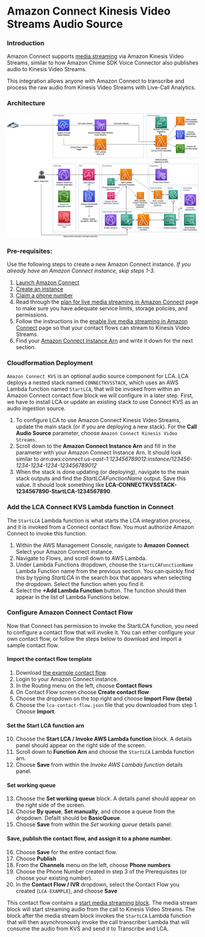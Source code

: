 # Amazon Connect Kinesis Video Streams Audio Source

### Introduction

Amazon Connect supports [media streaming](https://docs.aws.amazon.com/connect/latest/adminguide/customer-voice-streams.html) via Amazon Kinesis Video Streams, similar to how Amazon Chime SDK Voice Connector also publishes audio to Kinesis Video Streams. 

This integration allows anyone with Amazon Connect to transcribe and process the raw audio from Kinesis Video Streams with Live-Call Analytics. 

### Architecture

![Architecture](../images/lca-connectkvs-architecture.png)

### Pre-requisites:

Use the following steps to create a new Amazon Connect instance. *If you already have an Amazon Connect instance, skip steps 1-3.*

1. [Launch Amazon Connect](https://docs.aws.amazon.com/connect/latest/adminguide/tutorial1-login-aws.html)
2. [Create an instance](https://docs.aws.amazon.com/connect/latest/adminguide/tutorial1-create-instance.html)
3. [Claim a phone number](https://docs.aws.amazon.com/connect/latest/adminguide/tutorial1-claim-phone-number.html)
4. Read through the [plan for live media streaming in Amazon Connect](https://docs.aws.amazon.com/connect/latest/adminguide/plan-live-media-streams.html) page to make sure you have adequate service limits, storage policies, and permissions.
5. Follow the instructions in the [enable live media streaming in Amazon Connect](https://docs.aws.amazon.com/connect/latest/adminguide/enable-live-media-streams.html) page so that your contact flows can stream to Kinesis Video Streams.
6. Find your [Amazon Connect Instance Arn](https://docs.aws.amazon.com/connect/latest/adminguide/find-instance-arn.html) and write it down for the next section. 

### Cloudformation Deployment

`Amazon Connect KVS` is an optional audio source component for LCA. LCA deploys a nested stack named `CONNECTKVSSTACK`, which uses an AWS Lambda function named `StartLCA`, that will be invoked from within an Amazon Connect contact flow block we will configure in a later step. First, we have to install LCA or update an existing stack to use Connect KVS as an audio ingestion source.

1. To configure LCA to use Amazon Connect Kinesis Video Streams, update the main stack (or if you are deploying a new stack). For the **Call Audio Source** parameter, choose `Amazon Connect Kinesis Video Streams`.
2. Scroll down to the **Amazon Connect Instance Arn** and fill in the parameter with your Amazon Connect Instance Arn. It should look similar to *arn:aws:connect:us-east-1:123456789012:instance/123456-1234-1234-1234-123456789012*
2. When the stack is done updating (or deploying), navigate to the main stack outputs and find the *StartLCAFunctionName*  output. Save this value. It should look something like **LCA-CONNECTKVSSTACK-1234567890-StartLCA-1234567890**. 

### Add the LCA Connect KVS Lambda function in Connect

The `StartLCA` Lambda function is what starts the LCA integration process, and it is invoked from a Connect contact flow. You must authorize Amazon Connect to invoke this function.

1. Within the AWS Management Console, navigate to **Amazon Connect**. Select your Amazon Connect instance.
2. Navigate to Flows, and scroll down to AWS Lambda. 
3. Under Lambda Functions dropdown, choose the `StartLCAFunctionName` Lambda Function name from the previous section.  You can quickly find this by typing *StartLCA* in the search box that appears when selecting the dropdown. Select the function when you find it. 
4. Select the **+Add Lambda Function** button. The function should then appear in the list of Lambda Functions below.

### Configure Amazon Connect Contact Flow

Now that Connect has permission to invoke the StartLCA function, you need to configure a contact flow that will invoke it.  You can either configure your own contact flow, or follow the steps below to download and import a sample contact flow. 

#### Import the contact flow template

1. Download [the example contact flow](./lca-contact-flow.json). 
2. Login to your Amazon Connect instance.
3. In the Routing menu on the left, choose **Contact flows**
4. On Contact Flow screen choose **Create contact flow**
5. Choose the dropdown on the top right and choose **Import Flow (beta)**
6. Choose the `lca-contact-flow.json` file that you downloaded from step 1. Choose **Import**.

#### Set the Start LCA function arn

10. Choose the **Start LCA / Invoke AWS Lambda function** block. A details panel should appear on the right side of the screen.
11. Scroll down to **Function Arn** and choose the `StartLCA` Lambda function arn.
12. Choose **Save** from within the *Invoke AWS Lambda function* details panel.

#### Set working queue

13. Choose the **Set working queue** block. A details panel should appear on the right side of the screen.
14. Choose **By queue**, **Set manually**, and choose a queue from the dropdown. Defailt should be **BasicQueue**.
15. Choose **Save** from within the *Set working queue* details panel.

#### Save, publish the contact flow, and assign it to a phone number.

16. Choose **Save** for the entire contact flow.
17. Choose **Publish**
18. From the **Channels** menu on the left, choose **Phone numbers**
19. Choose the Phone Number created in step 3 of the Prerequisites (or choose your existing number).
20. In the **Contact Flow / IVR** dropdown, select the Contact Flow you created (`LCA-EXAMPLE`), and choose **Save**

This contact flow contains a [start media streaming block](https://docs.aws.amazon.com/connect/latest/adminguide/use-media-streams-blocks.html). The media stream block will start streaming audio from the call to Kinesis Video Streams. The block after the media stream block invokes the `StartLCA` Lambda function that will then asynchronously invoke the call transcriber Lambda that will consume the audio from KVS and send it to Transcribe and LCA. 

